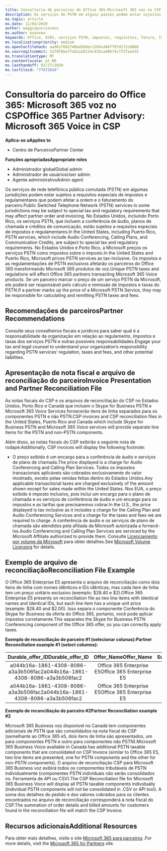 ```yaml
---
title: Consultoria de parceiros do Office 365-Microsoft 365 voz no CSP | Centro de parceiros
description: Os serviços de PSTN em alguns países podem estar sujeitos a requisitos especiais de impostos e regulatórios que podem afetar a ordem e o faturamento do parceiro.
ms.topic: article
ms.date: 11/04/2019
author: maggiepuccievans
ms.author: evansma
keywords: Office, O365, serviços PSTN, impostos, requisitos, fatura, faturamento
ms.localizationpriority: medium
ms.openlocfilehash: aad61f682740ad20dec1264cd48ff87d1f2c0806
ms.sourcegitcommit: 5379fbbe7fab1a26314c42bca40674c7f2faa432
ms.translationtype: MT
ms.contentlocale: pt-BR
ms.lasthandoff: 02/27/2020
ms.locfileid: "77672816"
---
```

# <a name="office-365-partner-advisory-microsoft-365-voice-in-csp"></a><span data-ttu-id="8a63b-104">Consultoria do parceiro do Office 365: Microsoft 365 voz no CSP</span><span class="sxs-lookup"><span data-stu-id="8a63b-104">Office 365 Partner Advisory: Microsoft 365 Voice in CSP</span></span>

<span data-ttu-id="8a63b-105">**Aplica-se a**</span><span class="sxs-lookup"><span data-stu-id="8a63b-105">**Applies to**</span></span>

- <span data-ttu-id="8a63b-106">Centro de Parceiros</span><span class="sxs-lookup"><span data-stu-id="8a63b-106">Partner Center</span></span>  

<span data-ttu-id="8a63b-107">**Funções apropriadas**</span><span class="sxs-lookup"><span data-stu-id="8a63b-107">**Appropriate roles**</span></span>
-   <span data-ttu-id="8a63b-108">Administrador global</span><span class="sxs-lookup"><span data-stu-id="8a63b-108">Global admin</span></span>
-   <span data-ttu-id="8a63b-109">Administrador de usuários</span><span class="sxs-lookup"><span data-stu-id="8a63b-109">User admin</span></span>
-   <span data-ttu-id="8a63b-110">Agente administrativo</span><span class="sxs-lookup"><span data-stu-id="8a63b-110">Admin agent</span></span>

<span data-ttu-id="8a63b-111">Os serviços de rede telefônica pública comutada (PSTN) em algumas jurisdições podem estar sujeitos a requisitos especiais de impostos e regulamentares que podem afetar a ordem e o faturamento do parceiro.</span><span class="sxs-lookup"><span data-stu-id="8a63b-111">Public Switched Telephone Network (PSTN) services in some jurisdictions may be subject to special tax and regulatory requirements that may affect partner order and invoicing.</span></span> <span data-ttu-id="8a63b-112">No Estados Unidos, incluindo Porto Rico, os serviços PSTN, que incluem a conferência de áudio, planos de chamada e créditos de comunicação, estão sujeitos a requisitos especiais de impostos e regulamentares.</span><span class="sxs-lookup"><span data-stu-id="8a63b-112">In the United States, including Puerto Rico, PSTN services, which include Audio Conferencing, Calling Plans, and Communication Credits, are subject to special tax and regulatory requirements.</span></span> <span data-ttu-id="8a63b-113">No Estados Unidos e Porto Rico, a Microsoft preços os serviços PSTN como impostos sobre o imposto.</span><span class="sxs-lookup"><span data-stu-id="8a63b-113">In the United States and Puerto Rico, Microsoft prices PSTN services as tax-inclusive.</span></span>  <span data-ttu-id="8a63b-114">Os impostos e as regulamentações de PSTN exclusivos afetarão os parceiros do Office 365 transformando Microsoft 365 produtos de voz.</span><span class="sxs-lookup"><span data-stu-id="8a63b-114">Unique PSTN taxes and regulations will affect Office 365 partners transacting Microsoft 365 Voice products.</span></span>  <span data-ttu-id="8a63b-115">Se um parceiro marcar o preço de um serviço PSTN da Microsoft, ele poderá ser responsável pelo cálculo e remissão de impostos e taxas do PSTN.</span><span class="sxs-lookup"><span data-stu-id="8a63b-115">If a partner marks up the price of a Microsoft PSTN Service, they may be responsible for calculating and remitting PSTN taxes and fees.</span></span>

## <a name="partner-recommendations"></a><span data-ttu-id="8a63b-116">Recomendações de parceiros</span><span class="sxs-lookup"><span data-stu-id="8a63b-116">Partner Recommendations</span></span>

<span data-ttu-id="8a63b-117">Consulte seus conselheiros fiscais e jurídicos para saber qual é a responsabilidade da organização em relação ao regulamento, impostos e taxas dos serviços PSTN e outras possíveis responsabilidades.</span><span class="sxs-lookup"><span data-stu-id="8a63b-117">Engage your tax and legal counsel to understand your organization’s responsibility regarding PSTN services’ regulation, taxes and fees, and other potential liabilities.</span></span>

## <a name="invoice-presentation-and-partner-reconciliation-file"></a><span data-ttu-id="8a63b-118">Apresentação de nota fiscal e arquivo de reconciliação do parceiro</span><span class="sxs-lookup"><span data-stu-id="8a63b-118">Invoice Presentation and Partner Reconciliation File</span></span>

<span data-ttu-id="8a63b-119">As notas fiscais do CSP e os arquivos de reconciliação do CSP no Estados Unidos, Porto Rico e Canadá que incluem o Skype for Business PSTN e Microsoft 365 Voice Services fornecerão itens de linha separados para os componentes PSTN e não PSTN.</span><span class="sxs-lookup"><span data-stu-id="8a63b-119">CSP invoices and CSP reconciliation files in the United States, Puerto Rico and Canada which include Skype for Business PSTN and Microsoft 365 Voice services will provide separate line items for the PSTN and non-PSTN components.</span></span>

<span data-ttu-id="8a63b-120">Além disso, as notas fiscais do CSP exibirão a seguinte nota de rodapé:</span><span class="sxs-lookup"><span data-stu-id="8a63b-120">Additionally, CSP invoices will display the following footnote:</span></span>

* <span data-ttu-id="8a63b-121">O preço exibido é um encargo para a conferência de áudio e serviços de plano de chamada.</span><span class="sxs-lookup"><span data-stu-id="8a63b-121">The price displayed is a charge for Audio Conferencing and Calling Plan Services.</span></span>  <span data-ttu-id="8a63b-122">Todos os impostos transacionais aplicáveis são cobrados exclusivamente do valor mostrado, exceto pelas vendas feitas dentro do Estados Unidos.</span><span class="sxs-lookup"><span data-stu-id="8a63b-122">Any applicable transactional taxes are charged exclusively of the amount shown except for sales made within the United States.</span></span>  <span data-ttu-id="8a63b-123">Nos EUA, o preço exibido é imposto inclusivo, pois inclui um encargo para o plano de chamada e os serviços de conferência de áudio e um encargo para os impostos e as tarifas que precisaremos cobrar.</span><span class="sxs-lookup"><span data-stu-id="8a63b-123">In the U.S., the price displayed is tax inclusive as it includes a charge for the Calling Plan and Audio Conferencing Services and a charge for the taxes and fees we are required to charge.</span></span>  <span data-ttu-id="8a63b-124">A conferência de áudio e os serviços de plano de chamada são atendidos pela afiliada da Microsoft autorizada a fornecê-los.</span><span class="sxs-lookup"><span data-stu-id="8a63b-124">Audio Conferencing and Calling Plan Services are serviced by the Microsoft Affiliate authorized to provide them.</span></span>  <span data-ttu-id="8a63b-125">Consulte [Licenciamento por volume da Microsoft](https://go.microsoft.com/fwlink/?LinkId=690247) para obter detalhes.</span><span class="sxs-lookup"><span data-stu-id="8a63b-125">See [Microsoft Volume Licensing](https://go.microsoft.com/fwlink/?LinkId=690247) for details.</span></span>

## <a name="reconciliation-file-example"></a><span data-ttu-id="8a63b-126">Exemplo de arquivo de reconciliação</span><span class="sxs-lookup"><span data-stu-id="8a63b-126">Reconciliation File Example</span></span>

<span data-ttu-id="8a63b-127">O Office 365 Enterprise E5 apresenta o arquivo de reconciliação como dois itens de linha com nomes idênticos e IDs idênticas, mas cada item de linha tem um preço unitário exclusivo (exemplo: $28.40 e $2).</span><span class="sxs-lookup"><span data-stu-id="8a63b-127">Office 365 Enterprise E5 presents on reconciliation file as two line items with identical names and identical IDs, but each line item has a unique unit price (example: $28.40 and $2.00).</span></span> <span data-ttu-id="8a63b-128">Isso separa o componente Conferência do Skype for Business da oferta do Office 365, portanto, você pode aplicar impostos corretamente.</span><span class="sxs-lookup"><span data-stu-id="8a63b-128">This separates the Skype for Business PSTN Conferencing component of the Office 365 offer, so you can correctly apply taxes.</span></span>

<span data-ttu-id="8a63b-129">**Exemplo de reconciliação de parceiro #1 (selecionar colunas):**</span><span class="sxs-lookup"><span data-stu-id="8a63b-129">**Partner Reconciliation example #1 (select columns):**</span></span>

|<span data-ttu-id="8a63b-130">**Durable_offer_ID**</span><span class="sxs-lookup"><span data-stu-id="8a63b-130">**Durable_offer_ID**</span></span>|<span data-ttu-id="8a63b-131">**Offer_Name**</span><span class="sxs-lookup"><span data-stu-id="8a63b-131">**Offer_Name**</span></span>|<span data-ttu-id="8a63b-132">**Subscription_Start_Date**</span><span class="sxs-lookup"><span data-stu-id="8a63b-132">**Subscription_Start_Date**</span></span>|<span data-ttu-id="8a63b-133">**Subscription_End_Date**</span><span class="sxs-lookup"><span data-stu-id="8a63b-133">**Subscription_End_Date**</span></span>|<span data-ttu-id="8a63b-134">**Charge_Start_Date**</span><span class="sxs-lookup"><span data-stu-id="8a63b-134">**Charge_Start_Date**</span></span>|<span data-ttu-id="8a63b-135">**Charge_End_Date**</span><span class="sxs-lookup"><span data-stu-id="8a63b-135">**Charge_End_Date**</span></span>|<span data-ttu-id="8a63b-136">**Charge_Type**</span><span class="sxs-lookup"><span data-stu-id="8a63b-136">**Charge_Type**</span></span>|<span data-ttu-id="8a63b-137">**Unit_Price**</span><span class="sxs-lookup"><span data-stu-id="8a63b-137">**Unit_Price**</span></span>|
|:----:|:----:|:----:|:----:|:----:|:----:|:----:|:----:|
|<span data-ttu-id="8a63b-138">a044b16a-1861-4308-8086-a3a3b506fac2</span><span class="sxs-lookup"><span data-stu-id="8a63b-138">a044b16a-1861-4308-8086-a3a3b506fac2</span></span>   |<span data-ttu-id="8a63b-139">Office 365 Enterprise E5</span><span class="sxs-lookup"><span data-stu-id="8a63b-139">Office 365 Enterprise E5</span></span>   |<span data-ttu-id="8a63b-140">8/10/2019 0:00</span><span class="sxs-lookup"><span data-stu-id="8a63b-140">8/10/2019 0:00</span></span>   |<span data-ttu-id="8a63b-141">8/11/2019 0:00</span><span class="sxs-lookup"><span data-stu-id="8a63b-141">8/11/2019 0:00</span></span>   |<span data-ttu-id="8a63b-142">8/11/2019 0:00</span><span class="sxs-lookup"><span data-stu-id="8a63b-142">8/11/2019 0:00</span></span>|<span data-ttu-id="8a63b-143">9/10/2019 0:00</span><span class="sxs-lookup"><span data-stu-id="8a63b-143">9/10/2019 0:00</span></span>   |<span data-ttu-id="8a63b-144">Taxa do ciclo</span><span class="sxs-lookup"><span data-stu-id="8a63b-144">Cycle fee</span></span>   |<span data-ttu-id="8a63b-145">28,40</span><span class="sxs-lookup"><span data-stu-id="8a63b-145">28.40</span></span>   |
|<span data-ttu-id="8a63b-146">a044b16a-1861-4308-8086-a3a3b506fac2</span><span class="sxs-lookup"><span data-stu-id="8a63b-146">a044b16a-1861-4308-8086-a3a3b506fac2</span></span>   |<span data-ttu-id="8a63b-147">Office 365 Enterprise E5</span><span class="sxs-lookup"><span data-stu-id="8a63b-147">Office 365 Enterprise E5</span></span>   |<span data-ttu-id="8a63b-148">8/10/2019 0:00</span><span class="sxs-lookup"><span data-stu-id="8a63b-148">8/10/2019 0:00</span></span>   |<span data-ttu-id="8a63b-149">8/11/2019 0:00</span><span class="sxs-lookup"><span data-stu-id="8a63b-149">8/11/2019 0:00</span></span>   |<span data-ttu-id="8a63b-150">8/11/2019 0:00</span><span class="sxs-lookup"><span data-stu-id="8a63b-150">8/11/2019 0:00</span></span>   |<span data-ttu-id="8a63b-151">9/10/2019 0:00</span><span class="sxs-lookup"><span data-stu-id="8a63b-151">9/10/2019 0:00</span></span>   |<span data-ttu-id="8a63b-152">Taxa do ciclo</span><span class="sxs-lookup"><span data-stu-id="8a63b-152">Cycle fee</span></span>   |<span data-ttu-id="8a63b-153">2.00</span><span class="sxs-lookup"><span data-stu-id="8a63b-153">2.00</span></span>   |

<span data-ttu-id="8a63b-154">**Exemplo de reconciliação de parceiro #2**</span><span class="sxs-lookup"><span data-stu-id="8a63b-154">**Partner Reconciliation example #2**</span></span>

<span data-ttu-id="8a63b-155">Microsoft 365 Business voz disponível no Canadá tem componentes adicionais de PSTN que são consolidados na nota fiscal do CSP (semelhante ao Office 365 e5, dois itens de linha são apresentados, um para componentes PSTN e outro para componentes não PSTN).</span><span class="sxs-lookup"><span data-stu-id="8a63b-155">Microsoft 365 Business Voice available in Canada has additional PSTN taxable components that are consolidated on CSP Invoice (similar to Office 365 E5, two line items are presented, one for PSTN components and the other for non-PSTN components).</span></span>  <span data-ttu-id="8a63b-156">O arquivo de reconciliação CSP para Microsoft 365 Business voz exibirá todos os componentes tributáveis de PSTN individualmente (componentes PSTN individuais não serão consolidados no. Ferramenta de API ou CSV).</span><span class="sxs-lookup"><span data-stu-id="8a63b-156">The CSP Reconciliation file for Microsoft 365 Business Voice will display all PSTN taxable components individually (individual PSTN components will not be consolidated in .CSV or API tool).</span></span>  <span data-ttu-id="8a63b-157">A soma dos detalhes do pedido e dos valores cobrados para os clientes encontrados no arquivo de reconciliação corresponderá à nota fiscal do CSP.</span><span class="sxs-lookup"><span data-stu-id="8a63b-157">The summation of order details and billed amounts for customers found in the reconciliation file will match the CSP Invoice.</span></span>

## <a name="additional-resources"></a><span data-ttu-id="8a63b-158">Recursos adicionais</span><span class="sxs-lookup"><span data-stu-id="8a63b-158">Additional Resources</span></span>
<span data-ttu-id="8a63b-159">Para obter mais detalhes, visite o site [Microsoft 365 para parceiros](https://drumbeat.office.com/Pages/home2016.aspx) .</span><span class="sxs-lookup"><span data-stu-id="8a63b-159">For more details, visit the [Microsoft 365 for Partners](https://drumbeat.office.com/Pages/home2016.aspx) site.</span></span>

